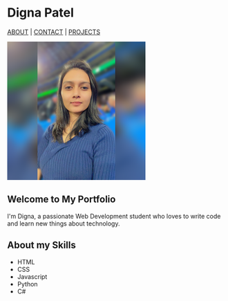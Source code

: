 # Digna Patel 

[ABOUT](./index.md)  |  [CONTACT](./contact.md)  |  [PROJECTS](./projects.md)

![Digna Patel](/images/Digna_Photo.png)

## Welcome to My Portfolio

I'm Digna, a passionate Web Development student who loves to write code and learn new things about technology.

## About my Skills

- HTML
- CSS
- Javascript
- Python
- C#